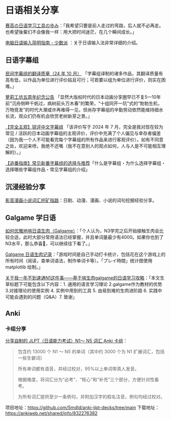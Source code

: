 # 日语相关分享

[赛高の日语学习工具の歩み](https://noheartpen.xlog.app/the-story-of-awesome-japanese-study-tools)：「我希望只要是前人走过的弯路，后人就不必再走。也希望後輩们不会像我一样：用大把时间迷茫，在几个瞬间成长。」

[电脑日语输入简明指南 - 少数派](https://sspai.com/post/92346) ：关于日语输入法非常详细的介绍。

## 日语字幕组

[民间字幕组的翻译质量（24 年 10 月）](https://www.haruhana.org/posts/349.html) 「字幕组译制的诸多作品，其翻译质量有高有低，以作品为单位进行评价姑且可行；可若要以组为单位进行评价，则实在困难。」

[萝莉工坊五周年纪念公告](https://share.dmhy.org/topics/view/599634_LoliHouse_LoliHouse_5th_Anniversary_Announcement.html) 「显然大版权时代的日本动画分享圈早已不复5—10年前“沉舟侧畔千帆过，病树前头万木春”的繁荣，“十组同开一坑”式的“勃勃生机，万物竞发”的时代大潮或许再难得一见，但尚存字幕组的辛勤劳动依然能维持细水长流，观众们仍有机会欣赏老树新芽之景。」

[【完全主观】锐评中文字幕组](https://www.saraba1st.com/2b/thread-2193315-1-1.html) 「该评价写于 2024 年 7 月，完全是我对现在较为常见 / 活跃的日本动画字幕组的主观评价，评价中充满了个人偏见与幸存者偏差（因为我一个人不可能看完每个字幕组的所有作品来进行客观评价）。如有不同意之处，欢迎来喷，我绝不还嘴（我不在意别人的观点如何，人与人是不可能相互理解的）。」

[【追番指南】常见新番字幕组的选择与推荐](https://m.hupu.com/bbs/29943260.html)「什么是字幕组・为什么选择字幕组・选择哪些字幕组作品・常见字幕组的介绍」

## 沉浸经验分享

[影音漫画小说词汇挖矿指路](oshibuki-video-audio-manga-novel-mining-guide.md)：日剧、动漫、漫画、小说的词句挖掘经验分享。

## Galgame 学日语

[如何优雅地啃日语生肉（Galgame）](https://oscarcx.com/japanese/jp-galgame-setup.html)：「个人认为，N3学完之后开始接触生肉会比较合适，此时大部分常用语法已经掌握，并且单词量最少有4000。如果你也到了N3水平，那么恭喜🎉，可以继续往下看了。」

[Galgame 日语生肉记录](https://oscarcx.com/japanese/jp-galgame-milestone.html)：「游戏时间是自己手动打卡统计，包括花在这个游戏上的所有时间（阅读，查单词语法，制作单词卡等）。「プレイ時間」统计图使用 matplotlib 绘制。」

[关于我一年不到速通N1这件事——基于啃生肉galgame的日语学习攻略](https://galgame.dev/topic/639/%E5%85%B3%E4%BA%8E%E6%88%91%E4%B8%80%E5%B9%B4%E4%B8%8D%E5%88%B0%E9%80%9F%E9%80%9An1%E8%BF%99%E4%BB%B6%E4%BA%8B-%E5%9F%BA%E4%BA%8E%E5%95%83%E7%94%9F%E8%82%89galgame%E7%9A%84%E6%97%A5%E8%AF%AD%E5%AD%A6%E4%B9%A0%E6%94%BB%E7%95%A5)：「本文生草标题下可能包含以下内容：1.  通用的语言学习理论 2.galgame作为教材的优势 3.对接理论的使用实例 4. 实例中用到的工具 5. 由易到难的生肉进阶路 6. 实践中可能会遇到的问题（Q&A）7. 致谢」

## Anki

### 卡组分享

[分享自制的 JLPT（日语能力考试）N1～ N5 词汇 Anki 卡组](https://v2ex.com/t/1015472)：

> 包含约 13000 个 N1 ～ N5 的单词（其中约 3000 个为 N1 扩展词汇，包括一些生僻词）
> 
> 所有单词都有语音，并经过校对，95%以上单词带真人发音。
>
> 根据难度，将词汇分为“必考”、“核心”和“补充”三个部分，方便针对性备考。
>
> 为所有词汇提供至少一条例句，并附加汉字的假名注音，例句均经过校对。
> 

项目地址：<https://github.com/5mdld/anki-jlpt-decks/tree/main> 下载地址：<https://ankiweb.net/shared/info/832276382>

